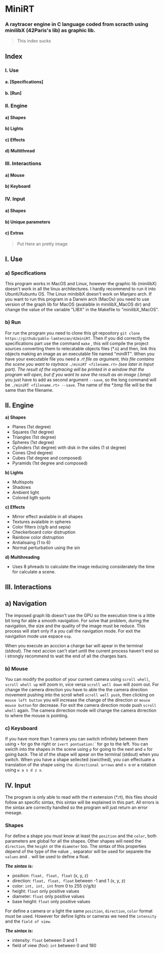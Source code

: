 # MiniRT
### A raytracer engine in C language coded from scracth using minilibX (42Paris's lib) as graphic lib.

> This index sucks

## Index
### I. Use
  #### a. [Specifications]
  #### b. [Run]
### II. Engine
  #### a) Shapes
  #### b) Lights
  #### c) Effects
  #### d) Multithread
### III. Interactions
  #### a) Mouse
  #### b) Keyboard
### IV. Input
  #### a) Shapes
  #### b) Unique parameters
  #### c) Extras

> Put Here an pretty image

## I. Use
### a) Specifications
This program works in MacOS and Linux, however the graphic lib (minilibX) doesn't work in all the linux architectures. I hardly recommend to run it into Ubunti/Xubuntu OS. The Linux minibibX doesn't work on Manjaro arch. If you want to run this program in a Darwin arch (MacOs) you need to use version of the graph lib for MacOS (avalaible in minilibX_MacOS dir) and change the value of the variable "LIBX" in the Makefile to "minilibX_MacOS".
### b) Run
For run the program you need to clone this git repository `git clone https://github/pablo-lamtenzan/42miniRT`.
Then if you did correctly the specifications part use the command `make` , this will compile the project sources converting them to relecatable objects files (*.o) and then, link this objects making an image as an executable file named "miniRT".
When you have your executable file you need a *.rt file as argument, this file contains the scene you want to raytrace `./miniRT <filename.rt>` (see later in Input part).
The result of the raytracing will be printed in a window that the program will open, but if you want to save the result as an image (*.bmp) you just have to add as second argument `--save`, so the long command will be `./miniRT <filename.rt> --save`. The name of the *.bmp file will be the same than the filename.

## II. Engine
**a) Shapes**
- Planes (1st degree)
- Squares (1st degree)
- Triangles (1st degree)
- Spheres (1st degree)
- Cylinders (1st degree) with disk in the sides (1 st degree)
- Cones (2nd degree)
- Cubes (1st degree and composed)
- Pyramids (1st degree and composed)

**b) Lights**
- Multispots
- Shadows
- Ambient light
- Colored ligth spots

**c) Effects**
- Mirror effect avalaible in all shapes
- Textures avalaible in spheres
- Color filters (r/g/b and sepia)
- Checkerboard color distruption
- Rainbow color distruption
- Antialisaing (1 to 6)
- Normal perturbation using the sin

**d) Multihreading**
- Uses 8 phreads to calculate the image reducing considerately the time for calculate a scene.

## III. Interactions
## a) Navigation
The imposed graph lib doesn't use the GPU so the execution time is a little bit long for able a smooth navigation. For solve that problem, during the navigation, the size and the quality of the image must be reduce. This process will start only if a you call the navigation mode. For exit the navigation mode use espace `esp`.

When you execute an acccion a charge bar will apear in the terminal (stdout). The next accion can't start until the current process haven't end so i strongly recommend to wait the end of all the charges bars.

### b) Mouse
You can modify the position of your current camera using `scroll whell`, `scroll whell up` will zoom in, vice versa `scroll well down` will zoom out.
For change the camera direction you have to able the the camera direction movement pushing into the scroll whell `scroll well push`, then clicking on `mouse left button` you will increase the change of the direction or `mouse mouse button` for decrease. For exit the camera direction mode push `scroll whell` again. The camera dirrection mode will change the camera dirrection to where the mouse is pointing.

### c) Keysboard
If you have more than 1 camera you can switch infinitely between them using `+` for go the right or `ivert pontuation:`\` for go to the left.
You can swicth into the shapes in the scene using `p` for going to the next and `o` for going back. The id of the shape will apear on the terminal (stdout) when you switch.
When you have a shape sellected (swicthed), you can effectuate a translation of the shape using `the directional arrows` and `n m` or a rotation using `w a s d z x`.

## IV. Input 
The program is only able to read with the rt extension (*.rt), this files should follow an specific sintax, this sintax will be explained in this part. All errors is the sintax are correctly handled so the program will just return an error mesage.
### Shapes
For define a shape you must know at least the `position` and the `color`, both parameters are global for all the shapes.
Other shapes will need the `direction`, the `height` or the `diameter` too. The sintax of this properties depend of the type of the value `,` separator will be used for separete the `values` and `.` will be used to define a float.

***The sintax is:***
- position: `float, float, float` (x, y, z)
- direction: `float, float, float` between -1 and 1 (x, y, z)
- color: `int, int, int` from 0 to 255 (r/g/b)
- height: `float` only positive values
- diameter: `float` only positive values
- base height: `float` only positive values

For define a camera or a light the same `position`, `direction`, `color` format must be used. However for define lights or cameras we need the `intensity` and the `field of view`.

***The sintax is:***
- intensity: `float` between 0 and 1
- field of view (fov): `int` between 0 and 180





